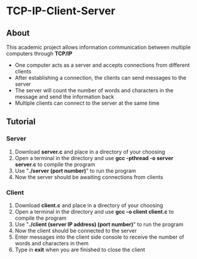 # TCP-IP-Client-Server
## About
This academic project allows information communication between multiple computers through **TCP/IP**
 * One computer acts as a server and accepts connections from different clients
 * After establishing a connection, the clients can send messages to the server
 * The server will count the number of words and characters in the message and send the information back
 * Multiple clients can connect to the server at the same time
## Tutorial
### Server
1. Download **server.c** and place in a directory of your choosing
2. Open a terminal in the directory and use **gcc -pthread -o server server.c** to compile the program
3. Use "**./server (port number)**" to run the program
4. Now the server should be awaiting connections from clients
### Client
1. Download **client.c** and place in a directory of your choosing
2. Open a terminal in the directory and use **gcc -o client client.c** to compile the program
3. Use "**./client (server IP address) (port number)**" to run the program
4. Now the client should be connected to the server
5. Enter messages into the client side console to receive the number of words and characters in them
6. Type in **exit** when you are finished to close the client
